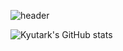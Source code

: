 
![header](https://capsule-render.vercel.app/api?type=wave&color=auto&height=100&section=header&text=Kyutark%20Kim&fontSize=50)

![Kyutark's GitHub stats](https://github-readme-stats.vercel.app/api?username=Kyutark&show_icons=true)
